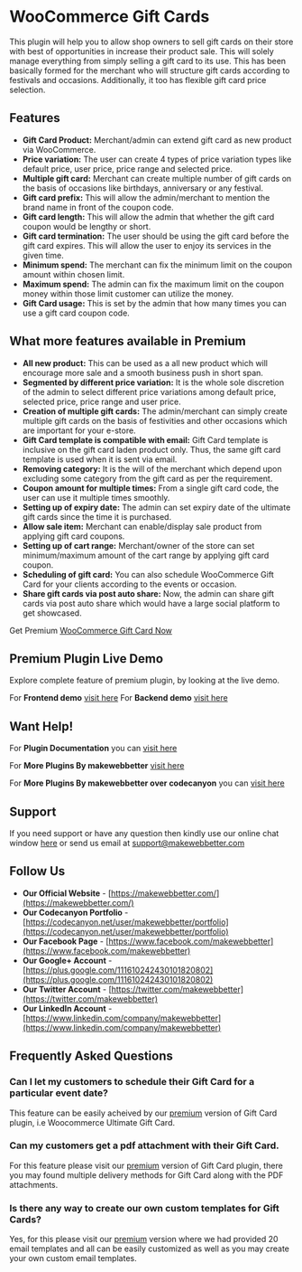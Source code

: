 # WooCommerce Gift Cards

This plugin will help you to allow shop owners to sell gift cards on their store with best of opportunities in increase their product sale. This will solely manage everything from  simply selling a  gift card to its use. This has been basically formed for the merchant who will structure gift cards according to festivals and occasions. Additionally, it too has flexible gift card price selection. 

## Features

- **Gift Card Product:** Merchant/admin can extend gift card as new product via  WooCommerce.
- **Price variation:**  The user can create 4 types of price variation types like default price, user price, price range and selected price.
- **Multiple gift card:** Merchant can create multiple number of gift cards on the basis of occasions like birthdays, anniversary or any festival.
- **Gift card prefix:** This will allow the admin/merchant to mention the brand name in  front of the coupon code. 
- **Gift card length:** This will allow the admin that whether the gift card coupon would be lengthy or short.   
- **Gift card termination:** The user should  be using the gift card before the gift card expires. This will allow the user to enjoy its services in the given time. 
- **Minimum spend:** The merchant can fix the minimum limit on the coupon amount within chosen limit. 
- **Maximum spend:** The admin can fix the maximum limit on the coupon money within those limit customer can utilize the money. 
- **Gift Card usage:** This is set by the admin that how many times you can use a  gift card coupon code. 


## What more features available in Premium

- **All new product:** This can be used as a  all new product which will encourage more sale and a smooth business push in short span. 
- **Segmented by different price variation:** It is the whole sole discretion of the admin to select different price variations among default price, selected price, price range and user price.  
- **Creation of multiple gift cards:** The admin/merchant can simply create multiple gift cards on the basis of festivities and other occasions which are important for your e-store. 
- **Gift Card template is compatible with email:**  Gift Card template is inclusive on the gift card laden  product only. Thus, the same gift card template  is used when it is sent via  email. 
- **Removing category:** It is the will of the merchant which depend upon excluding some  category from the gift card as per the requirement. 
- **Coupon amount for multiple times:** From a single gift card code, the user can use  it multiple times smoothly. 
- **Setting up of expiry date:** The admin can set expiry date of the ultimate gift cards since  the time it is purchased. 
- **Allow sale item:** Merchant can enable/display sale product from applying gift card coupons. 
- **Setting up of cart range:** Merchant/owner of the store can set minimum/maximum amount of the cart range by applying gift card coupon. 
- **Scheduling of gift card:** You can also schedule WooCommerce Gift Card for your clients according to the events or occasion. 
- **Share gift cards via post auto share:** Now,  the admin can share gift cards via  post auto share which would have a large social platform to get showcased. 

Get Premium [WooCommerce Gift Card Now](https://codecanyon.net/item/woocommerce-ultimate-gift-card/19191057)

## Premium Plugin Live Demo

Explore complete feature of premium plugin, by looking at the live demo.

For **Frontend demo**  [visit here](http://demo.makewebbetter.com/woocommerce-ultimate-gift-cards/product/valentines-gift/)
For **Backend demo**   [visit here](http://demo.makewebbetter.com/woocommerce-ultimate-gift-cards/request-for-personal-demo/)


## Want Help!

For **Plugin Documentation** you can [visit here](http://docs.makewebbetter.com/woocommerce-gift-cards-lite/)

For **More Plugins By makewebbetter** [visit here](https://makewebbetter.com/store/ ) 

For **More Plugins By makewebbetter over codecanyon** you can [visit here](https://codecanyon.net/user/makewebbetter/portfolio)


## Support

If you need support or have any question then kindly use our online chat window [here](https://makewebbetter.com/) or send us email at support@makewebbetter.com

## Follow Us

* **Our Official Website** - [https://makewebbetter.com/](https://makewebbetter.com/) 
* **Our Codecanyon Portfolio** -[https://codecanyon.net/user/makewebbetter/portfolio](https://codecanyon.net/user/makewebbetter/portfolio)	
* **Our Facebook Page** - [https://www.facebook.com/makewebbetter](https://www.facebook.com/makewebbetter)
* **Our Google+ Account** - [https://plus.google.com/111610242430101820802](https://plus.google.com/111610242430101820802)
* **Our Twitter Account** - [https://twitter.com/makewebbetter](https://twitter.com/makewebbetter)
* **Our LinkedIn Account** - [https://www.linkedin.com/company/makewebbetter](https://www.linkedin.com/company/makewebbetter)


## Frequently Asked Questions

### Can I let my customers to schedule their Gift Card for a particular event date?

This feature can be easily acheived by our [premium](https://codecanyon.net/item/woocommerce-ultimate-gift-card/19191057) version of Gift Card plugin, i.e Woocommerce Ultimate Gift Card.

### Can my customers get a pdf attachment with their Gift Card.

For this feature please visit our [premium](https://codecanyon.net/item/woocommerce-ultimate-gift-card/19191057) version of Gift Card plugin, there you may found multiple delivery methods for Gift Card along with the PDF attachments.

### Is there any way to create our own custom templates for Gift Cards?

Yes, for this please visit our [premium](https://codecanyon.net/item/woocommerce-ultimate-gift-card/19191057) version where we had provided 20 email templates and all can be easily customized as well as you may create your own custom email templates.



